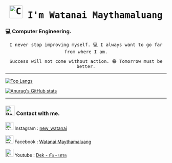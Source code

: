 <h1 align='center'><samp><strong> <img src="https://emojipedia-us.s3.amazonaws.com:443/source/skype/289/clapping-hands_1f44f.png" srcset="https://emojipedia-us.s3.amazonaws.com:443/source/skype/289/clapping-hands_1f44f.png 2x" alt="Clapping Hands on Skype Emoticons 1.2" width="40" height="40"> I'm Watanai Maythamaluang  </strong></samp></h1>
<h3 align="left"> 💻 Computer Engineering.  </h3>
<p align='center'> <samp> I never stop improving myself. 💻 I always want to go far from where I am.</samp></p>
<p align='center'> <samp> Success will not come without action. 😁 Tomorrow must be better.</samp></p>
<hr>

[![Top Langs](https://github-readme-stats.vercel.app/api/top-langs/?username=Watanai1245&layout=compact&theme=github_dark&card_width=446)](https://github.com/Watanai1245/github-readme-stats)

[![Anurag's GitHub stats](https://github-readme-stats.vercel.app/api?username=Watanai1245&show_icons=true&theme=github_dark&hide_border=true&count_private=true&include_all_commits=true&line_height=30)](https://github.com/Watanai1245/github-readme-stats)
<hr>
<h3 align="left"> <img src="https://emojipedia-us.s3.amazonaws.com:443/source/skype/289/red-envelope_1f9e7.png" srcset="https://emojipedia-us.s3.amazonaws.com:443/source/skype/289/red-envelope_1f9e7.png 2x" alt="Red Envelope on Skype Emoticons 1.2" width="30" height="30"> Contact with me.</h3>
<p>
<img src="https://emojipedia-us.s3.amazonaws.com:443/source/skype/289/orange-heart_1f9e1.png" srcset="https://emojipedia-us.s3.amazonaws.com:443/source/skype/289/orange-heart_1f9e1.png 2x" alt="Orange Heart on Skype Emoticons 1.2" width="25" height="25"> Instagram : <a href="https://www.instagram.com/new_watanai/">new_watanai</a><p>
<img src="https://emojipedia-us.s3.amazonaws.com:443/source/skype/289/blue-heart_1f499.png" srcset="https://emojipedia-us.s3.amazonaws.com:443/source/skype/289/blue-heart_1f499.png 2x" alt="Blue Heart on Skype Emoticons 1.2" width="25" height="25"> Facebook : <a href="https://www.facebook.com/profile.php?id=100006608101711">Watanai Maythamaluang</a><p>
<img src="https://emojipedia-us.s3.amazonaws.com:443/source/skype/289/red-heart_2764-fe0f.png" srcset="https://emojipedia-us.s3.amazonaws.com:443/source/skype/289/red-heart_2764-fe0f.png 2x" alt="Red Heart on Skype Emoticons 1.2" width="25" height="25"> Youtube : <a href="https://www.youtube.com/channel/UCXsWm94aqATmcxojxmbK3rw">Dek - หัด - เทรด</a></p>
